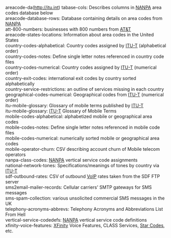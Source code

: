 areacode-da(http://itu.int)  tabase-cols: Describes columns in [NANPA](https://www.nationalnanpa.com/ "North American Numbering Plan Association") area codes database below  
areacode-database-rows: Database containing details on area codes from [NANPA](https://www.nationalnanpa.com/ "North American Numbering Plan Association")  
att-800-numbers: businesses with 800 numbers from [AT&T](https://www.att.net "American Telephone and Telegraph")  
areacode-states-locations: Information about area codes in the United States  
country-codes-alphabetical: Country codes assigned by [ITU-T](https://www.itu.int "International Telecommunication Union") (alphabetical order)  
country-codes-notes: Define single letter notes referenced in country code files  
country-codes-numerical: Country codes assigned by [ITU-T](https://www.itu.int "International Telecommunication Union") (numerical order)  
country-exit-codes: international exit codes by country sorted alphabetically  
country-service-restrictions: an outline of services missing in each country  
geographical-codes-numerical: Geographical codes from [ITU-T](https://www.itu.int "International Telecommunication Union") (numerical order)  
itu-mobile-glossary: Glossary of mobile terms published by [ITU-T](https://www.itu.int "International Telecommunication Union")  
itu-mobile-glossary: [ITU-T](https://www.itu.int "International Telecommunication Union") Glossary of Mobile Terms  
mobile-codes-alphabetical: alphabetized mobile or geographical area codes   
mobile-codes-notes: Define single letter notes referenced in mobile code files  
mobile-codes-numerical: numerically sorted mobile or geographical area codes  
mobile-operator-churn: CSV describing account churn of Mobile telecom operators  
nanpa-class-codes: [NANPA](https://www.nationalnanpa.com "North American Numbering Plan Association") vertical service code assignments  
national-network-tones: Specifications/meanings of tones by country via [ITU-T](https://www.itu.int "International Telecommunication Union")  
sdf-outbound-rates: CSV of outbound [VoIP](https://en.wikipedia.org/wiki/Voice_over_IP "Voice over IP") rates taken from the SDF FTP server  
sms2email-mailer-records: Cellular carriers' SMTP gateways for SMS messages  
sms-spam-collection: various unsolicited commercial SMS messages in the UK  
telephony-acronyms-abbrevs: Telephony Acronyms and Abbreviations List From Hell  
vertical-service-codedefs: [NANPA](https://www.nationalnanpa.com "North American Numbering Plan Association") vertical service code definitions  
xfinity-voice-features: [XFinity](https://my.xfinity.com/ "XFinity by Comcast") Voice Features, CLASS Services, [Star Codes](https://en.wikipedia.org/wiki/Vertical_service_code), etc.  
